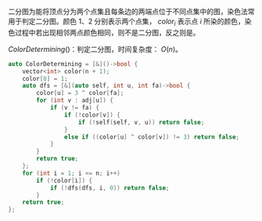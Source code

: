 二分图为能将顶点分为两个点集且每条边的两端点位于不同点集中的图，染色法常用于判定二分图。颜色 $1、2$ 分别表示两个点集， $color_i$ 表示点 $i$ 所染的颜色，染色过程中若出现相邻两点颜色相同，则不是二分图，反之则是。

$ColorDetermining()$：判定二分图，时间复杂度： $O(n)$。

```c++
auto ColorDetermining = [&]()->bool {
    vector<int> color(n + 1);
    color[0] = 1;
    auto dfs = [&](auto self, int u, int fa)->bool {
        color[u] = 3 ^ color[fa];
        for (int v : adj[u]) {
            if (v != fa) {
                if (!color[v]) {
                    if (!self(self, v, u)) return false;
                }
                else if ((color[u] ^ color[v]) != 3) return false;
            }
        }
        return true;
    };
    for (int i = 1; i <= n; i++)
        if (!color[i]) {
            if (!dfs(dfs, i, 0)) return false;
        }
    return true;
};
```
